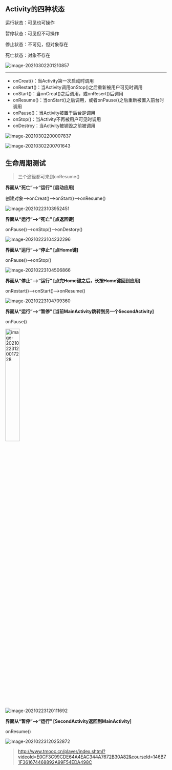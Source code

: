 ## Activity的四种状态

运行状态：可见也可操作

暂停状态：可见但不可操作

停止状态：不可见，但对象存在

死亡状态：对象不存在

![image-20210302201210857](https://iqqcode-blog.oss-cn-beijing.aliyuncs.com/img-2021-befo/image-20210302201210857.png)











-------------------

- onCreat()：当Activity第一次启动时调用
- onRestart()：当Activity调用onStop()之后重新被用户可见时调用
- onStart()：当onCreat()之后调用，或onResert()后调用
- onResume()：当onStart()之后调用，或者onPause()之后重新被置入前台时调用
- onPause()：当Activity被置于后台是调用
- onStop()：当Activity不再被用户可见时调用
- onDestroy：当Activity被销毁之前被调用

![image-20210302200007837](https://iqqcode-blog.oss-cn-beijing.aliyuncs.com/img-2021-befo/image-20210302200007837.png)



![image-20210302200701643](https://iqqcode-blog.oss-cn-beijing.aliyuncs.com/img-2021-befo/image-20210302200701643.png)





## 生命周期测试

> 三个途径都可来到onResume()

**界面从“死亡”-->“运行”  [启动应用]**

创建对象-->onCreat()-->onStart()-->onResume()

![image-20210223103952451](https://iqqcode-blog.oss-cn-beijing.aliyuncs.com/img-2021-befo/image-20210223103952451.png)

**界面从“运行”-->“死亡”  [点返回键]**

onPause()-->onStop()-->onDestory()

![image-20210223104232296](https://iqqcode-blog.oss-cn-beijing.aliyuncs.com/img-2021-befo/image-20210223104232296.png)

**界面从“运行”-->“停止” [点Home键]**

onPause()-->onStop()

![image-20210223104506866](https://iqqcode-blog.oss-cn-beijing.aliyuncs.com/img-2021-befo/image-20210223104506866.png)

**界面从“停止”-->“运行”  [点完Home键之后，长按Home键回到应用]**

onRestart()-->onStart()-->onResume()

![image-20210223104709360](https://iqqcode-blog.oss-cn-beijing.aliyuncs.com/img-2021-befo/image-20210223104709360.png)

**界面从“运行”-->“暂停”  [当前MainActivity跳转到另一个SecondActivity]**

onPause()

<img src="https://iqqcode-blog.oss-cn-beijing.aliyuncs.com/img-2021-befo/image-20210223120017228.png" alt="image-20210223120017228" width="30%" />

![image-20210223120111692](https://iqqcode-blog.oss-cn-beijing.aliyuncs.com/img-2021-befo/image-20210223120111692.png)

**界面从“暂停”-->“运行”  [SecondActivity返回到MainActivity]**

onResume()

![image-20210223120252872](https://iqqcode-blog.oss-cn-beijing.aliyuncs.com/img-2021-befo/image-20210223120252872.png)





> http://www.tmooc.cn/player/index.shtml?videoId=E0CF3C99CDE64A4EAC344A7672B30A82&courseId=146B71F361674468892A99F54EDA498C